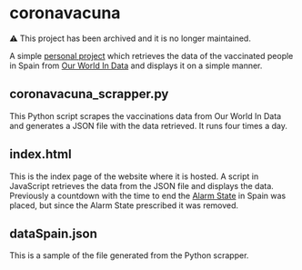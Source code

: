 # coronavacuna

⚠️ This project has been archived and it is no longer maintained.

A simple [personal project](https://miguelangelcolmenero.eu/proyectos/coronavacuna/) which retrieves the data of the vaccinated people in Spain from [Our World In Data](https://ourworldindata.org/covid-vaccinations) and displays it on a simple manner.

## coronavacuna_scrapper.py
This Python script scrapes the vaccinations data from Our World In Data and generates a JSON file with the data retrieved. It runs four times a day.

## index.html
This is the index page of the website where it is hosted. A script in JavaScript retrieves the data from the JSON file and displays the data. Previously a countdown with the time to end the [Alarm State](https://en.wikipedia.org/wiki/State_of_alarm_(Spain)) in Spain was placed, but since the Alarm State prescribed it was removed.

## dataSpain.json
This is a sample of the file generated from the Python scrapper.
